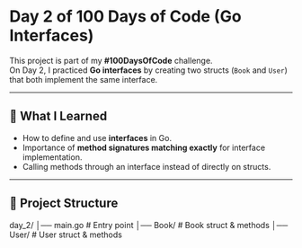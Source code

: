 # Day 2 of 100 Days of Code (Go Interfaces)

This project is part of my **#100DaysOfCode** challenge.  
On Day 2, I practiced **Go interfaces** by creating two structs (`Book` and `User`) that both implement the same interface.

---

## 📝 What I Learned
- How to define and use **interfaces** in Go.
- Importance of **method signatures matching exactly** for interface implementation.
- Calling methods through an interface instead of directly on structs.

---

## 📂 Project Structure
day_2/
│── main.go # Entry point
│── Book/ # Book struct & methods
│── User/ # User struct & methods
